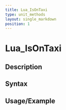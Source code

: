 ```yaml
---
title: Lua_IsOnTaxi
type: unit_methods
layout: single_markdown
position: 1
---
```


# Lua_IsOnTaxi

## Description

## Syntax

## Usage/Example


